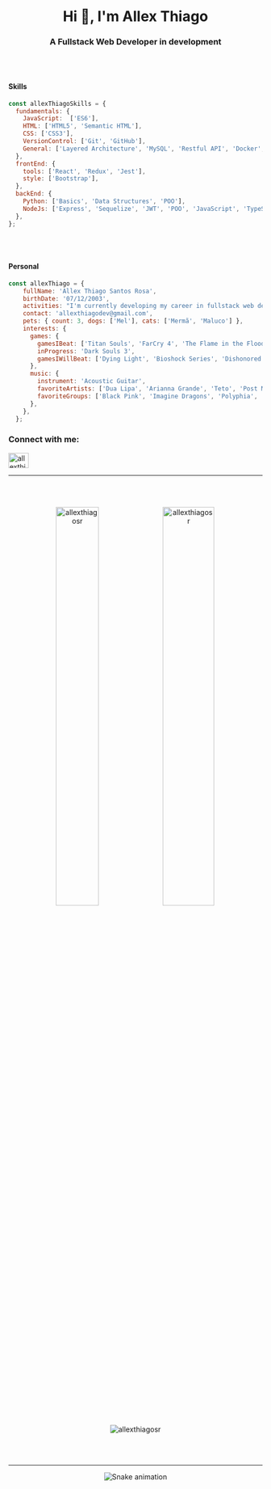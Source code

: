 <h1 align="center">Hi 👋, I'm Allex Thiago</h1>
<h3 align="center">A Fullstack Web Developer in development</h3>

<br></br>

  <h4>Skills</h4>

  ```js
  const allexThiagoSkills = {
    fundamentals: {
      JavaScript:  ['ES6'],
      HTML: ['HTML5', 'Semantic HTML'],
      CSS: ['CSS3'],
      VersionControl: ['Git', 'GitHub'],
      General: ['Layered Architecture', 'MySQL', 'Restful API', 'Docker', 'SOLID Principles'],
    },
    frontEnd: {
      tools: ['React', 'Redux', 'Jest'],
      style: ['Bootstrap'],
    },
    backEnd: {
      Python: ['Basics', 'Data Structures', 'POO'],
      NodeJs: ['Express', 'Sequelize', 'JWT', 'POO', 'JavaScript', 'TypeScript', 'Integration tests', 'Prisma'],
    },
  };
```

<br></br>

<h4>Personal</h4>

```js
const allexThiago = {
    fullName: 'Allex Thiago Santos Rosa',
    birthDate: '07/12/2003',
    activities: "I'm currently developing my career in fullstack web development.",
    contact: 'allexthiagodev@gmail.com',
    pets: { count: 3, dogs: ['Mel'], cats: ['Mermã', 'Maluco'] },
    interests: {
      games: { 
        gamesIBeat: ['Titan Souls', 'FarCry 4', 'The Flame in the Flood', 'Hollow Knight', 'Tomb Raider'],
        inProgress: 'Dark Souls 3',
        gamesIWillBeat: ['Dying Light', 'Bioshock Series', 'Dishonored', 'AC IV', 'State of Decay']
      },
      music: {
        instrument: 'Acoustic Guitar',
        favoriteArtists: ['Dua Lipa', 'Arianna Grande', 'Teto', 'Post Malone'],
        favoriteGroups: ['Black Pink', 'Imagine Dragons', 'Polyphia', 'HAIKASS'],
      },
    },
  };
  ```

<h3 align="left">Connect with me:</h3>
<p align="left">
<a href="https://linkedin.com/in/allexthiagosantosrosa" target="blank"><img align="center" src="https://raw.githubusercontent.com/rahuldkjain/github-profile-readme-generator/master/src/images/icons/Social/linked-in-alt.svg" alt="allexthiagosantosrosa" height="30" width="40" /></a>
</p>

--------

<br></br>

<div align="center">
<span><img height="45%" width="41%" src="https://github-readme-stats.vercel.app/api/top-langs?username=allexthiagosr&theme=dark&show_icons=true&locale=en&layout=compact" alt="allexthiagosr" /></span><span>&nbsp;<img height="45%" width="45%" src="https://github-readme-stats.vercel.app/api?username=allexthiagosr&theme=dark&show_icons=true&locale=en" alt="allexthiagosr" /></span>
</div>

<br></br>

<div align="center">
<span ><img src="https://github-readme-streak-stats.herokuapp.com/?user=allexthiagosr&theme=dark&" alt="allexthiagosr" /></span>
</div>

<br></br>

--------

<div align="center">
<span><img src="https://github.com/AllexThiagoSR/AllexThiagoSR/blob/output/github-contribution-grid-snake.svg" alt="Snake animation" /></span>
</div>
